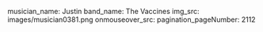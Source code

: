 musician_name: Justin
band_name: The Vaccines
img_src: images/musician0381.png
onmouseover_src: 
pagination_pageNumber: 2112